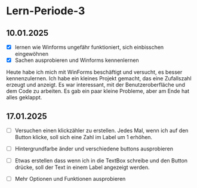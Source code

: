 # Lern-Periode-3

## 10.01.2025
- [x] lernen wie Winforms ungefähr funktioniert, sich einbisschen eingewöhnen
- [x] Sachen ausprobieren und Winforms kennenlernen

Heute habe ich mich mit WinForms beschäftigt und versucht, es besser kennenzulernen. Ich habe ein kleines Projekt gemacht, das eine Zufallszahl erzeugt und anzeigt. Es war interessant, mit der Benutzeroberfläche und dem Code zu arbeiten. Es gab ein paar kleine Probleme, aber am Ende hat alles geklappt. 

## 17.01.2025
- [ ] Versuchen einen klickzähler zu erstellen. Jedes Mal, wenn ich auf den Button klicke, soll sich eine Zahl im Label um 1 erhöhen.
- [ ] Hintergrundfarbe änder und verschiedene buttons ausprobieren
- [ ] Etwas erstellen dass wenn ich in die TextBox schreibe und den Button drücke, soll der Text in einem Label angezeigt werden.
- [ ] Mehr Optionen und Funktionen ausprobieren

